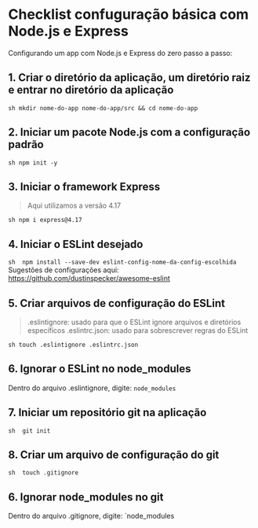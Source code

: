 
# Checklist confuguração básica com Node.js e Express

Configurando um app com Node.js e Express do zero passo a passo:

## 1. Criar o diretório da aplicação, um diretório raiz e entrar no diretório da aplicação
 `sh
mkdir nome-do-app nome-do-app/src && cd nome-do-app
`
## 2. Iniciar um pacote Node.js com a configuração padrão
 `sh
npm init -y
`
## 3. Iniciar o framework Express
 > Aqui utilizamos a versão 4.17

`sh
npm i express@4.17
`
## 4. Iniciar o ESLint desejado
 `sh 
npm install --save-dev eslint-config-nome-da-config-escolhida
`
Sugestões de configurações aqui: https://github.com/dustinspecker/awesome-eslint

## 5. Criar arquivos de configuração do ESLint
 >.eslintignore: usado para que o ESLint ignore arquivos e diretórios específicos
 >.eslintrc.json: usado para sobrescrever regras do ESLint
 
 `sh
touch .eslintignore .eslintrc.json
`
## 6. Ignorar o ESLint no node_modules
 Dentro do arquivo .eslintignore, digite:
 `node_modules
 `
## 7. Iniciar um repositório git na aplicação
 `sh 
git init 
`
## 8. Criar um arquivo de configuração do git
 `sh 
touch .gitignore
`
## 6. Ignorar node_modules no git
 Dentro do arquivo .gitignore, digite:
 `node_modules
